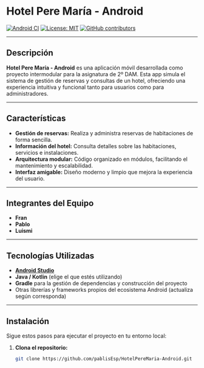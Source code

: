 # Hotel Pere María - Android

[![Android CI](https://img.shields.io/badge/Android-Studio-green?style=for-the-badge)](https://developer.android.com/studio)
[![License: MIT](https://img.shields.io/badge/License-MIT-yellow.svg?style=for-the-badge)](LICENSE)
[![GitHub contributors](https://img.shields.io/github/contributors/pablisEsp/HotelPereMaria-Android?style=for-the-badge)](https://github.com/pablisEsp/HotelPereMaria-Android/graphs/contributors)

---

## Descripción

**Hotel Pere María - Android** es una aplicación móvil desarrollada como proyecto intermodular para la asignatura de 2º DAM. Esta app simula el sistema de gestión de reservas y consultas de un hotel, ofreciendo una experiencia intuitiva y funcional tanto para usuarios como para administradores.

---

## Características

- **Gestión de reservas:** Realiza y administra reservas de habitaciones de forma sencilla.
- **Información del hotel:** Consulta detalles sobre las habitaciones, servicios e instalaciones.
- **Arquitectura modular:** Código organizado en módulos, facilitando el mantenimiento y escalabilidad.
- **Interfaz amigable:** Diseño moderno y limpio que mejora la experiencia del usuario.

---

## Integrantes del Equipo

- **Fran**
- **Pablo**
- **Luismi**

---

## Tecnologías Utilizadas

- **[Android Studio](https://developer.android.com/studio)**
- **Java / Kotlin** (elige el que estés utilizando)
- **Gradle** para la gestión de dependencias y construcción del proyecto
- Otras librerías y frameworks propios del ecosistema Android (actualiza según corresponda)

---

## Instalación

Sigue estos pasos para ejecutar el proyecto en tu entorno local:

1. **Clona el repositorio:**

   ```bash
   git clone https://github.com/pablisEsp/HotelPereMaria-Android.git
